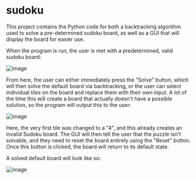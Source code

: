# sudoku

This project contains the Python code for both a backtracking algorithm used to solve a pre-determined sudoku board, as well as a GUI that will display the board for easier use. 

When the program is run, the user is met with a predetermined, valid sudoku board:

![image](https://user-images.githubusercontent.com/49917374/183825056-f2da3f00-9567-44b7-899a-094c94c56c0e.png)

From here, the user can either immediately press the "Solve" button, which will then solve the default board via backtracking, or the user can select individual tiles on the board and replace them with their own input. A lot of the time this will create a board that actually doesn't have a possible solution, so the program will output this to the user: 

![image](https://user-images.githubusercontent.com/49917374/183825299-bee9a6ff-6ac2-442c-a7eb-c058eeb24ce7.png)

Here, the very first tile was changed to a "4", and this already creates an invalid Sudoku board. The GUI will then tell the user that the puzzle isn't solvable, and they need to reset the board entirely using the "Reset" button. Once this button is clicked, the board will return to its default state.

A solved default board will look like so: 

![image](https://user-images.githubusercontent.com/49917374/183825623-ad20e78f-3064-4abb-b217-36e1d4b2f958.png)


